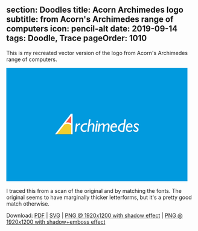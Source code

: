 section: Doodles
title: Acorn Archimedes logo
subtitle: from Acorn's Archimedes range of computers
icon: pencil-alt
date: 2019-09-14
tags: Doodle, Trace
pageOrder: 1010
----

This is my recreated vector version of the logo from Acorn's Archimedes range of computers.

![Acorn Archimedes logo](archimedes.png)

I traced this from a scan of the original and by matching the fonts. The original seems to have marginally thicker letterforms, but it's a pretty good match otherwise.

Download:
[PDF](archimedes.pdf) |
[SVG](archimedes.svg) |
[PNG @ 1920x1200 with shadow effect](archimedes.1920x1200.png) |
[PNG @ 1920x1200 with shadow+emboss effect](archimedes.1920x1200.3d.png)


